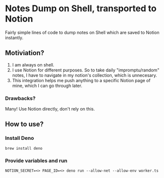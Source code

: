 # Notes Dump on Shell, transported to Notion

Fairly simple lines of code to dump notes on Shell which are saved to Notion instantly.

## Motiviation?

1. I am always on shell.
2. I use Notion for different purposes. So to take daily "impromptu/random" notes, I have to navigate in my notion's collection, which is unnecesary.
3. This integration helps me push anything to a specific Notion page of mine, which I can go through later.

### Drawbacks?

Many! Use Notion directly, don't rely on this.


## How to use?

### Install Deno
```
brew install deno
```

### Provide variables and run
```
NOTION_SECRET=<> PAGE_ID=<> deno run --allow-net --allow-env worker.ts
```